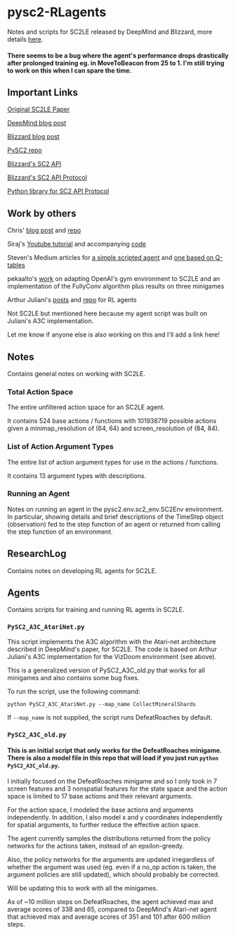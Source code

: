 # pysc2-RLagents
Notes and scripts for SC2LE released by DeepMind and Blizzard, more details [here](https://github.com/deepmind/pysc2).

#### There seems to be a bug where the agent's performance drops drastically after prolonged training eg. in MoveToBeacon from 25 to 1. I'm still trying to work on this when I can spare the time.

## Important Links

[Original SC2LE Paper](https://deepmind.com/documents/110/sc2le.pdf)

[DeepMind blog post](https://deepmind.com/blog/deepmind-and-blizzard-open-starcraft-ii-ai-research-environment/)

[Blizzard blog post](http://us.battle.net/sc2/en/blog/20944009)

[PySC2 repo](https://github.com/deepmind/pysc2)

[Blizzard's SC2 API](https://github.com/Blizzard/s2client-api)

[Blizzard's SC2 API Protocol](https://github.com/Blizzard/s2client-proto)

[Python library for SC2 API Protocol](https://pypi.python.org/pypi/s2clientprotocol/)

## Work by others

Chris' [blog post](http://chris-chris.ai/2017/08/30/pysc2-tutorial1/) and [repo](https://github.com/chris-chris/pysc2-examples)

Siraj's [Youtube tutorial](https://www.youtube.com/watch?v=URWXG5jRB-A&feature=youtu.be) and accompanying [code](https://github.com/llSourcell/A-Guide-to-DeepMinds-StarCraft-AI-Environment)

Steven's Medium articles for [a simple scripted agent](https://chatbotslife.com/building-a-basic-pysc2-agent-b109cde1477c) and [one based on Q-tables](https://chatbotslife.com/building-a-smart-pysc2-agent-cdc269cb095d)

pekaalto's [work](https://github.com/pekaalto/sc2atari) on adapting OpenAI's gym environment to SC2LE and an implementation of the FullyConv algorithm plus results on three minigames

Arthur Juliani's [posts](https://medium.com/emergent-future/simple-reinforcement-learning-with-tensorflow-part-8-asynchronous-actor-critic-agents-a3c-c88f72a5e9f2) and [repo](https://github.com/awjuliani/DeepRL-Agents) for RL agents

Not SC2LE but mentioned here because my agent script was built on Juliani's A3C implementation.

Let me know if anyone else is also working on this and I'll add a link here!

## Notes

Contains general notes on working with SC2LE.

### Total Action Space

The entire unfiltered action space for an SC2LE agent.

It contains 524 base actions / functions with 101938719 possible actions given a minimap_resolution of (64, 64) and screen_resolution of (84, 84).

### List of Action Argument Types

The entire list of action argument types for use in the actions / functions.

It contains 13 argument types with descriptions.

### Running an Agent

Notes on running an agent in the pysc2.env.sc2_env.SC2Env environment. In particular, showing details and brief descriptions of the TimeStep object (observation) fed to the step function of an agent or returned from calling the step function of an environment.

## ResearchLog

Contains notes on developing RL agents for SC2LE.

## Agents

Contains scripts for training and running RL agents in SC2LE.

### `PySC2_A3C_AtariNet.py`

This script implements the A3C algorithm with the Atari-net architecture described in DeepMind's paper, for SC2LE. The code is based on Arthur Juliani's A3C implementation for the VizDoom environment (see above).

This is a generalized version of PySC2_A3C_old.py that works for all minigames and also contains some bug fixes.

To run the script, use the following command:

`python PySC2_A3C_AtariNet.py --map_name CollectMineralShards`

If `--map_name` is not supplied, the script runs DefeatRoaches by default.

### `PySC2_A3C_old.py`

#### This is an initial script that only works for the DefeatRoaches minigame. There is also a model file in this repo that will load if you just run `python PySC2_A3C_old.py`.

I initially focused on the DefeatRoaches minigame and so I only took in 7 screen features and 3 nonspatial features for the state space and the action space is limited to 17 base actions and their relevant arguments. 

For the action space, I modeled the base actions and arguments independently. In addition, I also model x and y coordinates independently for spatial arguments, to further reduce the effective action space.

The agent currently samples the distributions returned from the policy networks for the actions taken, instead of an epsilon-greedy.

Also, the policy networks for the arguments are updated irregardless of whether the argument was used (eg. even if a no_op action is taken, the argument policies are still updated), which should probably be corrected.

Will be updating this to work with all the minigames.

As of ~10 million steps on DefeatRoaches, the agent achieved max and average scores of 338 and 65, compared to DeepMind's Atari-net agent that achieved max and average scores of 351 and 101 after 600 million steps.
 